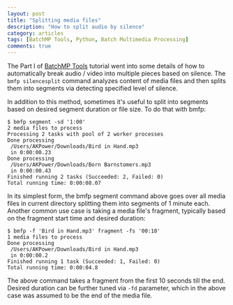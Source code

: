 ```yaml
---
layout: post
title: "Splitting media files"
description: "How to split audio by silence"
category: articles
tags: [BatchMP Tools, Python, Batch Multimedia Processing]
comments: true
---
```


The Part I of [BatchMP Tools](https://github.com/akpw/batch-mp-tools) tutorial went into some details of how to automatically break audio / video into multiple pieces based on silence. The ```bmfp silencesplit``` command analyzes content of media files and then splits them into segments via detecting specified level of silence.

In addition to this method, sometimes it's useful to split into segments based on desired segment duration or file size.  To do that with bmfp:

````
$ bmfp segment -sd '1:00'
2 media files to process
Processing 2 tasks with pool of 2 worker processes
Done processing
 /Users/AKPower/Downloads/Bird in Hand.mp3
 in 0:00:00.23
Done processing
 /Users/AKPower/Downloads/Born Barnstomers.mp3
 in 0:00:00.43
Finished running 2 tasks (Succeeded: 2, Failed: 0)
Total running time: 0:00:08.07
````

In its simplest form, the bmfp segment command above goes over all media files in current directory splitting them into segments of 1 minute each.
Another common use case is taking a media file's fragment, typically based on the fragment start time and desired duration:

````
$ bmfp -f 'Bird in Hand.mp3' fragment -fs '00:10'
1 media files to process
Done processing
 /Users/AKPower/Downloads/Bird in Hand.mp3
 in 0:00:00.2
Finished running 1 task (Succeeded: 1, Failed: 0)
Total running time: 0:00:04.8
````

The above command takes a fragment from the first 10 seconds till the end. Desired duration can be further tuned via ```-fd``` parameter, which in the above case was assumed to be the end of the media file.
